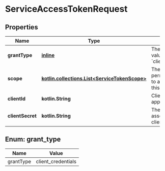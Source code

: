 
# ServiceAccessTokenRequest

## Properties
Name | Type | Description | Notes
------------ | ------------- | ------------- | -------------
**grantType** | [**inline**](#GrantType) | The only accepted value is &#x60;client_credentials&#x60;. | 
**scope** | [**kotlin.collections.List&lt;ServiceTokenScope&gt;**](ServiceTokenScope.md) | The service permission scopes to authorize for this token. | 
**clientId** | **kotlin.String** | Client ID of the application. | 
**clientSecret** | **kotlin.String** | The client secret associated with the client ID. | 


<a id="GrantType"></a>
## Enum: grant_type
Name | Value
---- | -----
grantType | client_credentials



